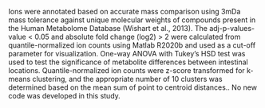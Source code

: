 Ions were annotated based on accurate mass comparison using 3mDa mass tolerance against unique molecular weights of compounds present in the Human Metabolome Database (Wishart et al., 2013). The adj-p-values-value < 0.05 and absolute fold change (log2) > 2 were calculated from quantile-normalized ion counts using Matlab R2020b and used as a cut-off parameter for visualization. One-way ANOVA with Tukey’s HSD test was used to test the significance of metabolite differences between intestinal locations. Quantile-normalized ion counts were z-score transformed for k-means clustering, and the appropriate number of 10 clusters was determined based on the mean sum of point to centroid distances.. No new code was developed in this study.

